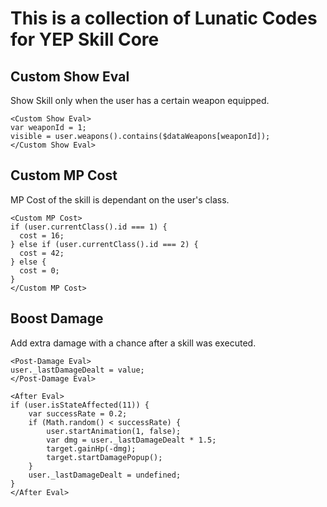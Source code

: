 # This is a collection of Lunatic Codes for YEP Skill Core

## Custom Show Eval

Show Skill only when the user has a certain weapon equipped.

```
<Custom Show Eval>
var weaponId = 1;
visible = user.weapons().contains($dataWeapons[weaponId]);
</Custom Show Eval>
```

## Custom MP Cost

MP Cost of the skill is dependant on the user's class.

```
<Custom MP Cost>
if (user.currentClass().id === 1) {
  cost = 16;
} else if (user.currentClass().id === 2) {
  cost = 42;
} else {
  cost = 0;
}
</Custom MP Cost>
```

## Boost Damage 

Add extra damage with a chance after a skill was executed.

```
<Post-Damage Eval>
user._lastDamageDealt = value;
</Post-Damage Eval>

<After Eval>
if (user.isStateAffected(11)) {
    var successRate = 0.2;
    if (Math.random() < successRate) {
        user.startAnimation(1, false);
        var dmg = user._lastDamageDealt * 1.5;
        target.gainHp(-dmg);
        target.startDamagePopup();
    }
    user._lastDamageDealt = undefined;
}
</After Eval>
```
